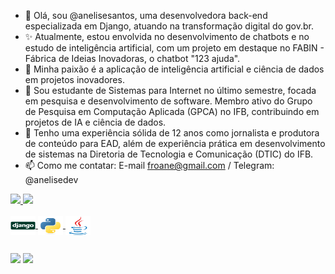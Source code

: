 - 👋 Olá, sou @anelisesantos, uma desenvolvedora back-end especializada em Django, atuando na transformação digital do gov.br.
- ✨ Atualmente, estou envolvida no desenvolvimento de chatbots e no estudo de inteligência artificial, com um projeto em destaque no FABIN - Fábrica de Ideias Inovadoras, o chatbot "123 ajuda".
- 👀 Minha paixão é a aplicação de inteligência artificial e ciência de dados em projetos inovadores.
- 🌱 Sou estudante de Sistemas para Internet no último semestre, focada em pesquisa e desenvolvimento de software. Membro ativo do Grupo de Pesquisa em Computação Aplicada (GPCA) no IFB, contribuindo em projetos de IA e ciência de dados.
- 💞️ Tenho uma experiência sólida de 12 anos como jornalista e produtora de conteúdo para EAD, além de experiência prática em desenvolvimento de sistemas na Diretoria de Tecnologia e Comunicação (DTIC) do IFB.
- 📫 Como me contatar: E-mail froane@gmail.com / Telegram: @anelisedev

<!---
anelisesantos/anelisesantos é um repositório ✨ especial ✨ porque seu `README.md` (este arquivo) aparece no seu perfil do GitHub.
Você pode clicar no link de visualização para dar uma olhada nas suas alterações.
--->
<div>
  <a href="https://github.com/anelisesantos">
  <img height="180em" src="https://github-readme-stats.vercel.app/api?username=anelisesantos&show_icons=true&theme=dracula&include_all_commits=true&count_private=true"/>
  <img height="180em" src="https://github-readme-stats.vercel.app/api/top-langs/?username=anelisesantos&layout=compact&langs_count=16&theme=dark"/>
</div>


<div style="display: inline_block"><br>
  <img align="center" alt="Ane-Django" height="30" width="40" src="https://raw.githubusercontent.com/devicons/devicon/master/icons/django/django-original.svg">
  <img align="center" alt="Ane-Python" height="30" width="40" src="https://raw.githubusercontent.com/devicons/devicon/master/icons/python/python-original.svg">
  <img align="center" alt="Ane-Java" height="30" width="40" src="https://raw.githubusercontent.com/devicons/devicon/master/icons/java/java-original.svg">
  <!-- Outros ícones de habilidades relevantes -->
</div>

##

<div>
  <a href="https://www.linkedin.com/in/anelise/" target="_blank"><img src="https://img.shields.io/badge/LinkedIn-0077B5?style=for-the-badge&logo=linkedin&logoColor=white" target="_blank"></a>
  <a href="https://wa.me/+5561983834746" target="_blank"><img src="https://img.shields.io/badge/WhatsApp-25D366?style=for-the-badge&logo=whatsapp&logoColor=white" target="_blank"></a>
</div>

